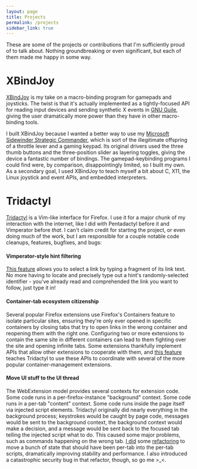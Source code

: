 ```yaml
---
layout: page
title: Projects
permalink: /projects
sidebar_link: true
---
```


These are some of the projects or contributions that I'm sufficiently
proud of to talk about. Nothing groundbreaking or even significant,
but each of them made me happy in some way.

# XBindJoy

[XBindJoy](https://github.com/saulrh/XBindJoy) is my take on a
macro-binding program for gamepads and joysticks. The twist is that
it's actually implemented as a tightly-focused API for reading input
devices and sending synthetic X events in [GNU
Guile](https://en.wikipedia.org/wiki/GNU_Guile), giving the user
dramatically more power than they have in other macro-binding tools.

I built XBindJoy because I wanted a better way to use my [Microsoft
Sidewinder Strategic
Commander](https://en.wikipedia.org/wiki/Microsoft_SideWinder#Strategic_Commander),
which is sort of the illegitimate offspring of a throttle lever and a
gaming keypad. Its original drivers used the three thumb buttons and
the three-position slider as layering toggles, giving the device a
fantastic number of bindings. The gamepad-keybinding programs I could
find were, by comparison, disappointingly limited, so I built my
own. As a secondary goal, I used XBindJoy to teach myself a bit about
C, X11, the Linux joystick and event APIs, and embedded interpreters.

# Tridactyl

[Tridactyl](https://github.com/tridactyl/tridactyl) is a Vim-like
interface for Firefox. I use it for a major chunk of my interaction
with the internet, like I did with Pentadactyl before it and
Vimperator before _that_. I can't claim credit for starting the
project, or even doing much of the work, but I am responsible for a
couple notable code cleanups, features, bugfixes, and bugs:

#### Vimperator-style hint filtering

[This feature](https://github.com/tridactyl/tridactyl/pull/258) allows
you to select a link by typing a fragment of its link text. No more
having to locate and precisely type out a hint's randomly-selected
identifier - you've already read and comprehended the link you want to
follow, just type it in!

#### Container-tab ecosystem citizenship

Several popular Firefox extensions use Firefox's Containers feature to
isolate particular sites, ensuring they're only ever opened in
specific containers by closing tabs that try to open links in the
wrong container and reopening them with the right one. Configuring two
or more extensions to contain the same site in different containers
can lead to them fighting over the site and opening infinite
tabs. Some extensions thankfully implement APIs that allow other
extensions to cooperate with them, and [this
feature](https://github.com/tridactyl/tridactyl/pull/953) teaches
Tridactyl to use these APIs to coordinate with several of the more
popular container-management extensions.

#### Move UI stuff to the UI thread

The WebExtension model provides several contexts for extension
code. Some code runs in a per-firefox-instance "background"
context. Some code runs in a per-tab "content" context. Some code runs
inside the page itself via injected script elements. Tridactyl
originally did nearly everything in the background process; keystrokes
would be caught by page code, messages would be sent to the background
context, the background context would make a decision, and a message
would be sent back to the focused tab telling the injected script what
to do. This caused some major problems, such as commands happening on
the wrong tab. [I
did](https://github.com/tridactyl/tridactyl/pull/962) some
[refactoring](https://github.com/tridactyl/tridactyl/pull/1489) to
move a bunch of state that should have been per-tab into the per-tab
scripts, dramatically improving stability and performance. I also
introduced a catastrophic security bug in that refactor, though, so go
me >_<.
